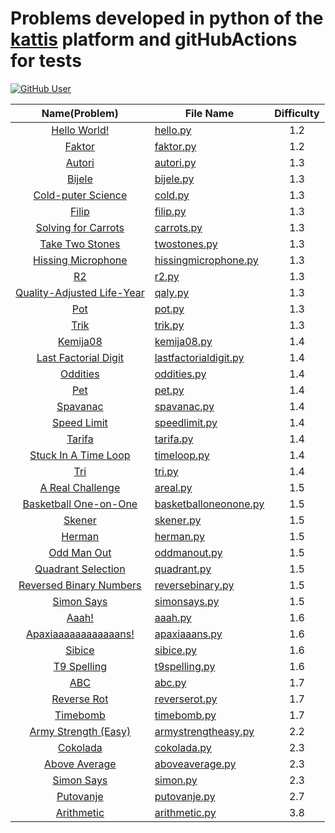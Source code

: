 # Problems developed in python of the [kattis](https://open.kattis.com/problems?order=problem_difficulty) platform and gitHubActions for tests

[![GitHub User](https://img.shields.io/badge/GitHub-JohamSMC-red?style=plastic&logo=github&link=https://github.com/JohamSMC)](https://github.com/JohamSMC)


| Name(Problem) 	          | File Name                                                                                         	              | Difficulty 	|
|:-------------:	          |---------------------------------------------------------------------------------------------------	              |:----------:	|
| [Hello World!](https://open.kattis.com/problems/hello)|[hello.py](https://github.com/JohamSMC/python-kattis-gitHubActions/blob/master/problems/hello.py)|1.2|
| [Faktor](https://open.kattis.com/problems/faktor)|[faktor.py](https://github.com/JohamSMC/python-kattis-gitHubActions/blob/master/problems/faktor.py)|1.2|
| [Autori](https://open.kattis.com/problems/autori)|[autori.py](https://github.com/JohamSMC/python-kattis-gitHubActions/blob/master/problems/autori.py)|1.3|
| [Bijele](https://open.kattis.com/problems/bijele)|[bijele.py](https://github.com/JohamSMC/python-kattis-gitHubActions/blob/master/problems/bijele.py)|1.3|
| [Cold-puter Science](https://open.kattis.com/problems/cold)|[cold.py](https://github.com/JohamSMC/python-kattis-gitHubActions/blob/master/problems/cold.py)|1.3|
| [Filip](https://open.kattis.com/problems/filip)|[filip.py](https://github.com/JohamSMC/python-kattis-gitHubActions/blob/master/problems/filip.py)|1.3|
| [Solving for Carrots](https://open.kattis.com/problems/carrots)|[carrots.py](https://github.com/JohamSMC/python-kattis-gitHubActions/blob/master/problems/carrots.py)| 1.3|
| [Take Two Stones](https://open.kattis.com/problems/twostones)|[twostones.py](https://github.com/JohamSMC/python-kattis-gitHubActions/blob/master/problems/twostones.py)| 1.3|
| [Hissing Microphone](https://open.kattis.com/problems/hissingmicrophone)|[hissingmicrophone.py](https://github.com/JohamSMC/python-kattis-gitHubActions/blob/master/problems/hissingmicrophone.py)|1.3|
| [R2](https://open.kattis.com/problems/r2)|[r2.py](https://github.com/JohamSMC/python-kattis-gitHubActions/blob/master/problems/r2.py)|1.3|
| [Quality-Adjusted Life-Year](https://open.kattis.com/problems/qaly)| [qaly.py](https://github.com/JohamSMC/python-kattis-gitHubActions/blob/master/problems/qaly.py)|1.3|
| [Pot](https://open.kattis.com/problems/pot)|[pot.py](https://github.com/JohamSMC/python-kattis-gitHubActions/blob/master/problems/pot.py)|1.3|
| [Trik](https://open.kattis.com/problems/trik)|[trik.py](https://github.com/JohamSMC/python-kattis-gitHubActions/blob/master/problems/trik.py)|1.3|
| [Kemija08](https://open.kattis.com/problems/kemija08)|[kemija08.py](https://github.com/JohamSMC/python-kattis-gitHubActions/blob/master/problems/kemija08.py)|1.4|
| [Last Factorial Digit](https://open.kattis.com/problems/lastfactorialdigit)|[lastfactorialdigit.py](https://github.com/JohamSMC/python-kattis-gitHubActions/blob/master/problems/lastfactorialdigit.py)|1.4|
| [Oddities](https://open.kattis.com/problems/oddities)|[oddities.py](https://github.com/JohamSMC/python-kattis-gitHubActions/blob/master/problems/oddities.py)|1.4|
| [Pet](https://open.kattis.com/problems/pet)|[pet.py](https://github.com/JohamSMC/python-kattis-gitHubActions/blob/master/problems/pet.py)|1.4|
| [Spavanac](https://open.kattis.com/problems/spavanac)|[spavanac.py](https://github.com/JohamSMC/python-kattis-gitHubActions/blob/master/problems/spavanac.py)|1.4|
| [Speed Limit](https://open.kattis.com/problems/speedlimit)|[speedlimit.py](https://github.com/JohamSMC/python-kattis-gitHubActions/blob/master/problems/speedlimit.py)|1.4|
| [Tarifa](https://open.kattis.com/problems/tarifa)|[tarifa.py](https://github.com/JohamSMC/python-kattis-gitHubActions/blob/master/problems/tarifa.py)|1.4|
| [Stuck In A Time Loop](https://open.kattis.com/problems/timeloop)|[timeloop.py](https://github.com/JohamSMC/python-kattis-gitHubActions/blob/master/problems/timeloop.py)|1.4|
| [Tri](https://open.kattis.com/problems/tri)|[tri.py](https://github.com/JohamSMC/python-kattis-gitHubActions/blob/master/problems/tri.py)|1.4|
| [A Real Challenge](https://open.kattis.com/problems/areal)|[areal.py](https://github.com/JohamSMC/python-kattis-gitHubActions/blob/master/problems/areal.py)|1.5|
| [Basketball One-on-One](https://open.kattis.com/problems/basketballoneonone)|[basketballoneonone.py](https://github.com/JohamSMC/python-kattis-gitHubActions/blob/master/problems/basketballoneonone.py)|1.5| 
| [Skener](https://open.kattis.com/problems/skener)|[skener.py](https://github.com/JohamSMC/python-kattis-gitHubActions/blob/master/problems/skener.py)|1.5|
| [Herman](https://open.kattis.com/problems/herman)|[herman.py](https://github.com/JohamSMC/python-kattis-gitHubActions/blob/master/problems/herman.py)|1.5|
| [Odd Man Out](https://open.kattis.com/problems/oddmanout)|[oddmanout.py](https://github.com/JohamSMC/python-kattis-gitHubActions/blob/master/problems/oddmanout.py)|1.5|
| [Quadrant Selection](https://open.kattis.com/problems/quadrant)|[quadrant.py](https://github.com/JohamSMC/python-kattis-gitHubActions/blob/master/problems/quadrant.py)|1.5|
| [Reversed Binary Numbers](https://open.kattis.com/problems/reversebinary)|[reversebinary.py](https://github.com/JohamSMC/python-kattis-gitHubActions/blob/master/problems/reversebinary.py)|1.5|
| [Simon Says](https://open.kattis.com/problems/simonsays)|[simonsays.py](https://github.com/JohamSMC/python-kattis-gitHubActions/blob/master/problems/simonsays.py)|1.5|
| [Aaah!](https://open.kattis.com/problems/aaah)|[aaah.py](https://github.com/JohamSMC/python-kattis-gitHubActions/blob/master/problems/aaah.py)|1.6|
| [Apaxiaaaaaaaaaaaans!](https://open.kattis.com/problems/apaxiaaans)|[apaxiaaans.py](https://github.com/JohamSMC/python-kattis-gitHubActions/blob/master/problems/apaxiaaans.py)|1.6|
| [Sibice](https://open.kattis.com/problems/sibice)|[sibice.py](https://github.com/JohamSMC/python-kattis-gitHubActions/blob/master/problems/sibice.py)|1.6|
| [T9 Spelling](https://open.kattis.com/problems/t9spelling)|[t9spelling.py](https://github.com/JohamSMC/python-kattis-gitHubActions/blob/master/problems/t9spelling.py)|1.6|
| [ABC](https://open.kattis.com/problems/abc)|[abc.py](https://github.com/JohamSMC/python-kattis-gitHubActions/blob/master/problems/abc.py)|1.7|
| [Reverse Rot](https://open.kattis.com/problems/reverserot)|[reverserot.py](https://github.com/JohamSMC/python-kattis-gitHubActions/blob/master/problems/reverserot.py)|1.7|
| [Timebomb](https://open.kattis.com/problems/timebomb)|[timebomb.py](https://github.com/JohamSMC/python-kattis-gitHubActions/blob/master/problems/timebomb.py)|1.7|
| [Army Strength (Easy)](https://open.kattis.com/problems/armystrengtheasy)|[armystrengtheasy.py](https://github.com/JohamSMC/python-kattis-gitHubActions/blob/master/problems/armystrengtheasy.py)|2.2|
| [Cokolada](https://open.kattis.com/problems/cokolada)|[cokolada.py](https://github.com/JohamSMC/python-kattis-gitHubActions/blob/master/problems/cokolada.py)|2.3|
| [Above Average](https://open.kattis.com/problems/aboveaverage)|[aboveaverage.py](https://github.com/JohamSMC/python-kattis-gitHubActions/blob/master/problems/aboveaverage.py)|2.3|
| [Simon Says](https://open.kattis.com/problems/simon)|[simon.py](https://github.com/JohamSMC/python-kattis-gitHubActions/blob/master/problems/simon.py)|2.3|
| [Putovanje](https://open.kattis.com/problems/putovanje)|[putovanje.py](https://github.com/JohamSMC/python-kattis-gitHubActions/blob/master/problems/putovanje.py)|2.7|
| [Arithmetic](https://open.kattis.com/problems/arithmetic)|[arithmetic.py](https://github.com/JohamSMC/python-kattis-gitHubActions/blob/master/problems/arithmetic.py)|3.8|

<!---
| []()|[xxxx.py](https://github.com/JohamSMC/python-kattis-gitHubActions/blob/master/problems/)|1.| 
-->

